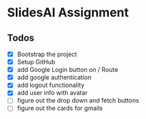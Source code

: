 # SlidesAI Assignment

## Todos

- [x] Bootstrap the project
- [x] Setup GitHub
- [x] add Google Login button on / Route
- [x] add google authentication
- [x] add logout functionality
- [x] add user info with avatar
- [ ] figure out the drop down and fetch buttons
- [ ] figure out the cards for gmails
